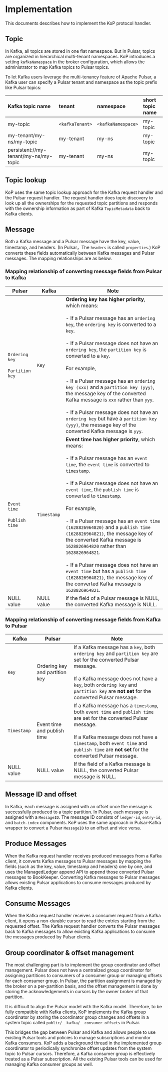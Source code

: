 # Implementation

This documents describes how to implement the KoP protocol handler.

## Topic

In Kafka, all topics are stored in one flat namespace. But in Pulsar, topics are organized in hierarchical multi-tenant namespaces. KoP introduces a setting `kafkaNamespace` in the broker configuration, which allows the administrator to map Kafka topics to Pulsar topics.

To let Kafka users leverage the multi-tenancy feature of Apache Pulsar, a Kafka user can specify a Pulsar tenant and namespace as the topic prefix like Pulsar topics:

| Kafka topic name | tenant | namespace | short topic name |
| :--------------- | :----- | :-------- | :--------------- |
| my-topic | `<kafkaTenant>` | `<kafkaNamespace>` | my-topic |
| my-tenant/my-ns/my-topic | my-tenant | my-ns | my-topic |
| persistent://my-tenant/my-ns/my-topic | my-tenant | my-ns | my-topic |

## Topic lookup

KoP uses the same topic lookup approach for the Kafka request handler and the Pulsar request handler. The request handler does topic discovery to look up all the ownerships for the requested topic partitions and responds with the ownership information as part of Kafka `TopicMetadata` back to Kafka clients.

## Message

Both a Kafka message and a Pulsar message have the key, value, timestamp, and
headers. (In Pulsar，The `headers` is called `properties`.) KoP converts these
fields automatically between Kafka messages and Pulsar messages. The mapping relationships are as below.

### Mapping relationship of converting message fields **from Pulsar to Kafka**

Pulsar | Kafka | Note
|---|---|---
`Ordering key` <br><br> `Partition key`  | `Key` | **Ordering key has higher priority**, which means:<br><br> - If a Pulsar message has an `ordering key`, the `ordering key` is converted to a `key`.<br><br> - If a Pulsar message does not have an `ordering key`, the `partition key` is converted to a `key`. <br><br> For example, <br><br> - If a Pulsar message has an `ordering key (xxx)` and a `partition key (yyy)`, the message key of the converted Kafka message is `xxx` rather than `yyy`.<br><br> - If a Pulsar message does not have an `ordering key` but have a `partition key (yyy)`, the message key of the converted Kafka message is `yyy`.
`Event time` <br><br> `Publish time` | `Timestamp` |  **Event time has higher priority**, which means: <br><br>- If a Pulsar message has an `event time`, the `event time` is converted to `timestamp`.<br><br>- If a Pulsar message does not have an `event time`, the `publish time` is converted to `timestamp`. <br><br>For example, <br><br> - If a Pulsar message has an `event time (1628826964820)` and a `publish time (1628826964821)`, the message key of the converted Kafka message is `1628826964820` rather than `1628826964821`.<br><br> - If a Pulsar message does not have an `event time` but has a `publish time (1628826964821)`, the message key of the converted Kafka message is `1628826964821`.
NULL value| NULL value |If the field of a Pulsar message is NULL, the converted Kafka message is NULL.

### Mapping relationship of converting message fields **from Kafka to Pulsar**

Kafka|Pulsar|Note
|---|---|---
`Key`|Ordering key and partition key |If a Kafka message has a `key`, both  `ordering key` and `partition key` are set for the converted Pulsar message.<br><br> If a Kafka message does not have a `key`, both `ordering key` and `partition key` are **not set** for the converted Pulsar message.
`Timestamp`|Event time and publish time |If a Kafka message has a `timestamp`, both  `event time` and `publish time` are set for the converted Pulsar message.<br><br> If a Kafka message does not have a `timestamp`, both `event time` and `publish time` are **not set** for the converted Pulsar message.
NULL value|NULL value| If the field of a Kafka message is NULL, the converted Pulsar message is NULL.

## Message ID and offset

In Kafka, each message is assigned with an offset once the message is successfully produced to a topic partition. In Pulsar, each message is assigned with a `MessageID`. The message ID consists of `ledger-id`, `entry-id`, and `batch-index` components. KoP uses the same approach in Pulsar-Kafka wrapper to convert a Pulsar `MessageID` to an offset and vice versa.

## Produce Messages

When the Kafka request handler receives produced messages from a Kafka client, it converts Kafka messages to Pulsar messages by mapping the fields (such as the key, value, timestamp and headers) one by one, and uses the ManagedLedger append API to append those converted Pulsar messages to BookKeeper. Converting Kafka messages to Pulsar messages allows existing Pulsar applications to consume messages produced by Kafka clients.

## Consume Messages

When the Kafka request handler receives a consumer request from a Kafka client, it opens a non-durable cursor to read the entries starting from the requested offset. The Kafka request handler converts the Pulsar messages back to Kafka messages to allow existing Kafka applications to consume the messages produced by Pulsar clients.

## Group coordinator & offset management

The most challenging part is to implement the group coordinator and offset management. Pulsar does not have a centralized group coordinator for assigning partitions to consumers of a consumer group or managing offsets for each consumer group. In Pulsar, the partition assignment is managed by the broker on a per-partition basis, and the offset management is done by storing the acknowledgements in cursors by the owner broker of that partition.

It is difficult to align the Pulsar model with the Kafka model. Therefore, to be fully compatible with Kafka clients, KoP implements the Kafka group coordinator by storing the coordinator group changes and offsets in a system topic called `public/__kafka/__consumer_offsets` in Pulsar. 

This bridges the gap between Pulsar and Kafka and allows people to use existing Pulsar tools and policies to manage subscriptions and monitor Kafka consumers. KoP adds a background thread in the implemented group coordinator to periodically synchronize offset updates from the system topic to Pulsar cursors. Therefore, a Kafka consumer group is effectively treated as a Pulsar subscription. All the existing Pulsar tools can be used for managing Kafka consumer groups as well.

